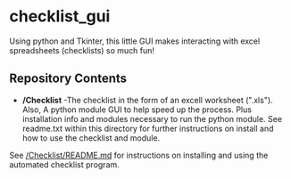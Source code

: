 # checklist_gui
Using python and Tkinter, this little GUI makes interacting with excel spreadsheets (checklists) so much fun!

Repository Contents
-------------------
* **/Checklist** -The checklist in the form of an excell worksheet (".xls"). Also, A python module GUI to help speed up the process. Plus installation info and modules necessary to run the python module. See readme.txt within this directory for further instructions on install and how to use the checklist and module.

See [/Checklist/README.md](https://github.com/lewispg228/checklist_gui/blob/master/Checklist/README.md) for instructions on installing and using the automated checklist program.
